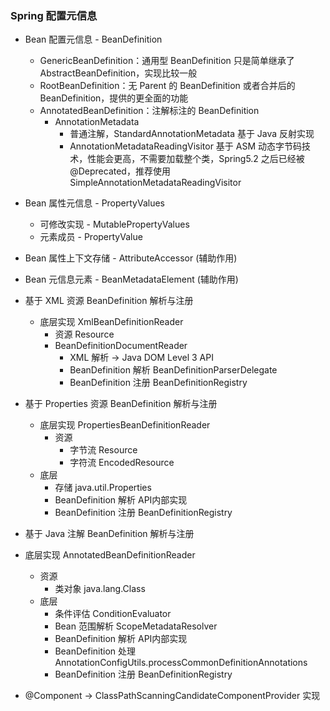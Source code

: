 ### Spring 配置元信息
 - Bean 配置元信息 - BeanDefinition
   - GenericBeanDefinition：通用型 BeanDefinition 只是简单继承了 AbstractBeanDefinition，实现比较一般
   - RootBeanDefinition：无 Parent 的 BeanDefinition 或者合并后的 BeanDefinition，提供的更全面的功能
   - AnnotatedBeanDefinition：注解标注的 BeanDefinition
     - AnnotationMetadata
       - 普通注解，StandardAnnotationMetadata 基于 Java 反射实现
       - AnnotationMetadataReadingVisitor 基于 ASM 动态字节码技术，性能会更高，不需要加载整个类，Spring5.2 之后已经被 @Deprecated，推荐使用 
       SimpleAnnotationMetadataReadingVisitor
 - Bean 属性元信息 - PropertyValues
   - 可修改实现 - MutablePropertyValues
   - 元素成员 - PropertyValue
 - Bean 属性上下文存储 - AttributeAccessor (辅助作用)
 - Bean 元信息元素 - BeanMetadataElement (辅助作用)
 - 基于 XML 资源 BeanDefinition 解析与注册  
   - 底层实现 XmlBeanDefinitionReader
     - 资源 Resource
     - BeanDefinitionDocumentReader
       - XML 解析 -> Java DOM Level 3 API
       - BeanDefinition 解析 BeanDefinitionParserDelegate
       - BeanDefinition 注册 BeanDefinitionRegistry

 - 基于 Properties 资源 BeanDefinition 解析与注册 
   - 底层实现 PropertiesBeanDefinitionReader
     - 资源 
       - 字节流 Resource
       - 字符流 EncodedResource
   - 底层
     - 存储 java.util.Properties
     - BeanDefinition 解析 API内部实现
     - BeanDefinition 注册 BeanDefinitionRegistry
 - 基于 Java 注解 BeanDefinition 解析与注册 
  - 底层实现 AnnotatedBeanDefinitionReader
    - 资源
      - 类对象 java.lang.Class
    - 底层
      - 条件评估 ConditionEvaluator
      - Bean 范围解析 ScopeMetadataResolver
      - BeanDefinition 解析 API内部实现
      - BeanDefinition 处理 AnnotationConfigUtils.processCommonDefinitionAnnotations
      - BeanDefinition 注册 BeanDefinitionRegistry
 - @Component -> ClassPathScanningCandidateComponentProvider 实现 